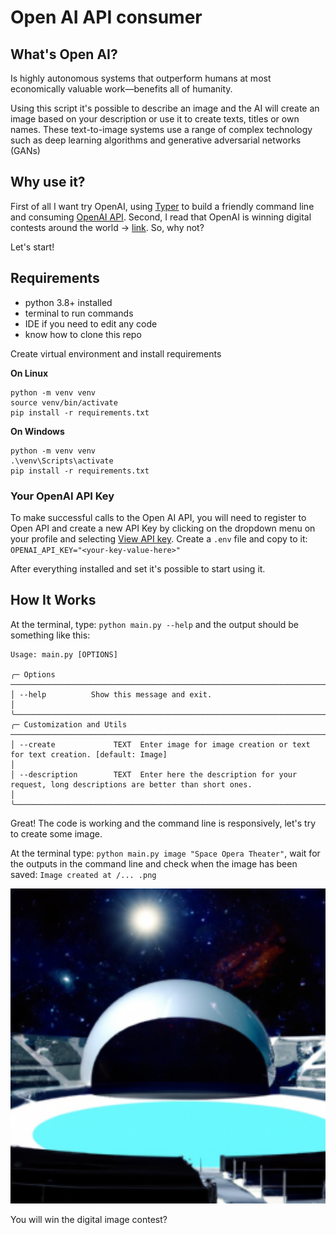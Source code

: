 # Open AI API consumer

## What's Open AI?

Is highly autonomous systems that outperform humans at most economically valuable work—benefits all of humanity.

Using this script it's possible to describe an image and the AI will create an image based on your description or use it to create texts, titles or own names.
These text-to-image systems use a range of complex technology such as deep learning algorithms and generative adversarial networks (GANs)

## Why use it?

First of all I want try OpenAI, using [Typer](https://typer.tiangolo.com/) to build a friendly command line and consuming [OpenAI API](https://github.com/openai/openai-python). Second, I read that OpenAI is winning digital contests around the world -> [link](https://www.nytimes.com/2022/09/02/technology/ai-artificial-intelligence-artists.html). So, why not?

Let's start!

## Requirements

- python 3.8+ installed
- terminal to run commands
- IDE if you need to edit any code
- know how to clone this repo

Create virtual environment and install requirements

**On Linux**

```Shell
python -m venv venv
source venv/bin/activate
pip install -r requirements.txt
```

**On Windows**

```Shell
python -m venv venv
.\venv\Scripts\activate
pip install -r requirements.txt
```

### Your OpenAI API Key

To make successful calls to the Open AI API, you will need to register to Open API and create a new API Key by clicking on the dropdown menu on your profile and selecting [View API key](https://beta.openai.com/account/api-keys). Create a `.env` file and copy to it: `OPENAI_API_KEY="<your-key-value-here>"`

After everything installed and set it's possible to start using it.

## How It Works

At the terminal, type: `python main.py --help` and the output should be something like this:

```Shell
Usage: main.py [OPTIONS]

╭─ Options ──────────────────────────────────────────────────────────────────────────────────────────────────────────────────────────────────────────────────────────────────────╮
│ --help          Show this message and exit.                                                                                                                                    │
╰────────────────────────────────────────────────────────────────────────────────────────────────────────────────────────────────────────────────────────────────────────────────╯
╭─ Customization and Utils ──────────────────────────────────────────────────────────────────────────────────────────────────────────────────────────────────────────────────────╮
│ --create             TEXT  Enter image for image creation or text for text creation. [default: Image]                                                                          │
│ --description        TEXT  Enter here the description for your request, long descriptions are better than short ones.                                                          │
╰────────────────────────────────────────────────────────────────────────────────────────────────────────────────────────────────────────────────────────────────────────────────╯

```

Great! The code is working and the command line is responsively, let's try to create some image.

At the terminal type: `python main.py image "Space Opera Theater"`, wait for the outputs in the command line and check when the image has been saved: `Image created at /... .png`

 <p align="center">
  <img src="./images/2023-01-05_100416.json-0.png" alt="Size Limit CLI" width="512">
</p>

You will win the digital image contest?
